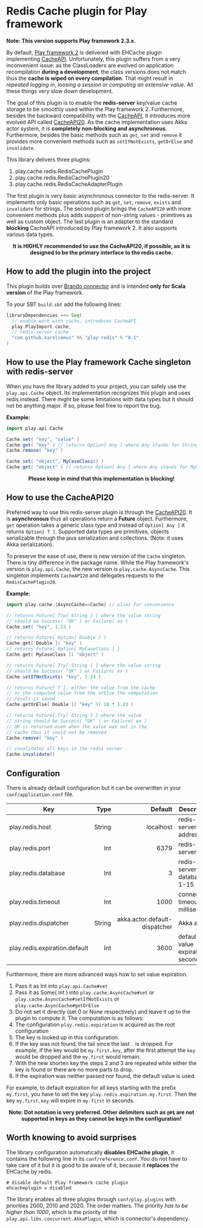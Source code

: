 # Redis Cache plugin for Play framework

**Note: This version supports Play framework 2.3.x.**

By default, [Play framework 2](http://playframework.com/) is delivered with EHCache plugin implementing
[CacheAPI](https://github.com/playframework/playframework/blob/2.3.8/framework/src/play-cache/src/main/scala/play/api/cache/Cache.scala).
Unfortunately, this plugin suffers from a very inconvenient issue: as the ClassLoaders are evolved on
application recompilation **during a development**, the class versions does not match thus the **cache is wiped on
every compilation**. That might result in *repeated logging in*, *loosing a session* or *computing an extensive value*.
All these things very slow down development.

The goal of this plugin is to enable the **redis-server** key/value cache storage to be smoothly used within the
Play framework 2. Furthermore, besides the backward compatibility with the [CacheAPI](https://github.com/playframework/playframework/blob/2.3.8/framework/src/play-cache/src/main/scala/play/api/cache/Cache.scala),
it introduces more evolved API called [CacheAPI20](https://github.com/KarelCemus/play-redis/blob/master/src/main/scala/play/cache/api/CacheAPI20.scala).
As the cache implementation uses Akka actor system, it is **completely non-blocking and asynchronous**. Furthermore,
besides the basic methods such as `get`, `set` and `remove` it provides more convenient methods such as `setIfNotExists`,
`getOrElse` and `invalidate`.

This library delivers three plugins:

 1. play.cache.redis.RedisCachePlugin
 2. play.cache.redis.RedisCachePlugin20
 3. play.cache.redis.RedisCacheAdapterPlugin

The first plugin is very basic asynchronous connector to the redis-server. It implements only basic operations such as
`get`, `set`, `remove`, `exists` and `invalidate` for strings. The second plugin brings the `CacheAPI20` with more
convenient methods plus adds support of non-string values - primitives as well as custom object. The last plugin
is an adapter to the standard **blocking** CacheAPI introduced by Play framework 2. It also supports various
data types.

<div align="center">
  <strong>
   It is HIGHLY recommended to use the CacheAPI20, if possible, as it is designed to be the primary interface to the redis cache.
  </strong>
</div>



## How to add the plugin into the project

This plugin builds over [Brando connector](https://github.com/chrisdinn/brando) and is intended **only for Scala version**
of the Play framework.

To your SBT `build.sbt` add the following lines:

```scala
libraryDependencies ++= Seq(
  // enable work with cache, introduces CacheAPI
  play.PlayImport.cache,
  // redis-server cache
  "com.github.karelcemus" %% "play-redis" % "0.1"
)
```


## How to use the Play framework Cache singleton with redis-server

When you have the library added to your project, you can safely use the `play.api.Cache` object. Its implementation
recognizes this plugin and uses redis instead. There might be some limitations with data types but it should not
be anything major. If so, please feel free to report the bug.

**Example:**

```scala
import play.api.Cache

Cache.set( "key", "value" )
Cache.get( "key" ) // returns Option[ Any ] where Any stands for String
Cache.remove( "key" )

Cache.set( "object", MyCaseClass() )
Cache.get( "object" ) // returns Option[ Any ] where Any stands for MyCaseClass
```


<div align="center">
  <strong>
   Please keep in mind that this implementation is blocking!
  </strong>
</div>



## How to use the CacheAPI20

Preferred way to use this redis-server plugin is through the [CacheAPI20](https://github.com/KarelCemus/play-redis/blob/master/src/main/scala/play/cache/api/CacheAPI20.scala).
It is **asynchronous** thus all operations return a **Future** object. Furthermore, `get` operation takes a generic
class type and instead of `Option[ Any ]` it returns `Option[ T ]`. Supported data types are primitives,
objects serializable through the java serialization and collections. (Note: it uses Akka serialization).

To preserve the ease of use, there is new version of the `Cache` singleton. There is tiny difference in the package name.
While the Play framework's version is `play.api.Cache`, the new version is `play.cache.AsyncCache`. This singleton implements
`CacheAPI20` and delegates requests to the `RedisCachePlugin20`.

**Example:**

```scala
import play.cache.{AsyncCache=>Cache} // alias for convenience

// returns Future[ Try[ String ] ] where the value string
// should be Success( "OK" ) or Failure( ex )
Cache.set( "key", 1.23 )

// returns Future[ Option[ Double ] ]
Cache.get[ Double ]( "key" )
// returns Future[ Option[ MyCaseClass ] ]
Cache.get[ MyCaseClass ]( "object" )

// returns Future[ Try[ String ] ] where the value string
// should be Success( "OK" ) or Failure( ex )
Cache.setIfNotExists( "key", 1.24 )

// returns Future[ T ], either the value from the cache
// or the computed value from the orElse the computation
// result is saved
Cache.getOrElse[ Double ]( "key" )( 10 * 1.23 )

// returns Future[ Try[ String ] ] where the value
// string should be Success( "OK" ) or Failure( ex )
// OK is returned even when the value was not in the
// cache thus it could not be removed
Cache.remove( "key" )

// invalidates all keys in the redis server
Cache.invalidate()
```

## Configuration

There is already default configuration but it can be overwritten in your `conf/application.conf` file.

| Key                           | Type   | Default                       | Description                         |
|-------------------------------|-------:|------------------------------:|-------------------------------------|
| play.redis.host               | String | localhost                     | redis-server address                |
| play.redis.port               | Int    | 6379                          | redis-server port                   |
| play.redis.database           | Int    | 3                             | redis-server database, 1-15         |
| play.redis.timeout            | Int    | 1000                          | connection timeout in milliseconds  |
| play.redis.dispatcher         | String | akka.actor.default-dispatcher | Akka actor                          |
| play.redis.expiration.default | Int    | 3600                          | default value expiration in seconds |

Furthermore, there are more advanced ways how to set value expiration.

1. Pass it as Int into `play.api.Cache#set`
1. Pass it as Some( Int ) into `play.cache.AsyncCache#set` or `play.cache.AsyncCache#setIfNotExists` or `play.cache.AsyncCache#getOrElse`
1. Do not set it directly (set 0 or None respectively) and leave it up to the plugin to compute it. The computation is
as follows:
  1. The configuration `play.redis.expiration` is acquired as the root configuration
  2. The key is looked up in this configuration.
  3. If the key was not found, the tail since the last `.` is dropped. For example, if the key would be `my.first.key`,
  after the first attempt the `key` would be dropped and the `my.first` would remain.
  4. With the new shorten key the steps 2 and 3 are repeated while either the key is found or there are no more parts to drop.
  5. If the expiration was neither passed nor found, the default value is used.

For example, to default expiration for all keys starting with the prefix `my.first`, you have to set the key `play.redis.expiration.my.first`.
Then the key `my.first.key` will expire in `my.first` in seconds.

<div align="center">
  <strong>
   Note: Dot notation is very preferred. Other delimiters such as <code>@#$</code> are not supported in keys as they cannot be keys in the configuration!
  </strong>
</div>



## Worth knowing to avoid surprises

The library configuration automatically **disables EHCache plugin**, it contains the following line in its `conf/reference.conf`.
You do not have to take care of it but it is good to be aware of it, because it **replaces** the EHCache by redis.

```
# disable default Play framework cache plugin
ehcacheplugin = disabled
```

The library enables all three plugins through `conf/play.plugins` with priorities 2000, 2010 and 2020. The order matters. The priority *has to be
higher than 1000*, which is the priority of the `play.api.libs.concurrent.AkkaPlugin`, which is connector's dependency.
